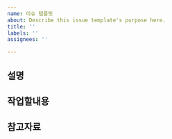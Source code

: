 ```yaml
---
name: 이슈 템플릿
about: Describe this issue template's purpose here.
title: ''
labels: ''
assignees: ''

---
```


## 설명

## 작업할내용

## 참고자료
